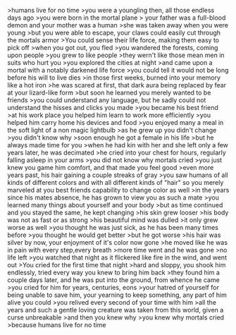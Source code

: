 \>humans live for no time
\>you were a youngling then, all those endless days ago
\>you were born in the mortal plane
\> your father was a full-blood demon and your mother was a human
\>she was taken away when you were young
\>but you were able to escape, your claws could easily cut through the mortals armor
\>You could sense their life force, making them easy to pick off
\>when you got out, you fled
\>you wandered the forests, coming upon people
\>you grew to like people
\>they wern't like those mean men in suits who hurt you
\>you explored the cities at night
\>and came upon a mortal with a notably darkened life force
\>you could tell it would not be long before his will to live dies
\>in those first weeks, burned into your memory like a hot iron
\>he was scared at first, that dark aura being replaced by fear at your lizard-like form
\>but soon he learned you merely wanted to be friends
\>you could understand any language, but he sadly could not understand the hisses and clicks you made
\>you became his best friend
\>at his work place you helped him learn to work more efficiently
\>you helped him carry home his devices and food
\>you enjoyed many a meal in the soft light of a non magic lightbulb
\>as he grew up you didn't change
\>you didn't know why
\>soon enough he got a female in his life
\>but he always made time for you
\>when he had kin with her and she left only a few years later, he was decimated
\>he cried into your chest for hours, regularly falling asleep in your arms
\>you did not know why mortals cried
\>you just knew you game him comfort, and that made you feel good
\>even more years past, his hair gaining a couple streaks of gray
\>you saw humans of all kinds of different colors and with all different kinds of "hair" so you merely marveled at you best friends capability to change color as well
\>in the years since his mates absence, he has grown to view you as such a mate
\>you learned many things about yourself and your body 
\>but as time continued and you stayed the same, he kept changing
\>his skin grew looser
\>his body was not as fast or as strong
\>his beautiful mind was dulled
\>it only grew worse as well
\>you thought he was just sick, as he has been many times before
\>you thought he would get better
\>but he got worse
\>his hair was silver by now, your enjoyment of it's color now gone
\>he moved like he was in pain with every step,every breath
\>more time went and he was gone
\>no life left
\>you watched that night as it flickered like fire in the wind, and went out
\>You cried for the first time that night
\>hard and sloppy, you shook him endlessly, tried every way you knew to bring him back
\>they found him a couple days later, and he was put into the ground, from whence he came
\>you cried for him for years, centuries, eons
\>your hatred of yourself for being unable to save him, your yearning to keep something, any part of him alive you could
\>you relived every second of your time with him
\>all the years and such a gentle loving creature was taken from this world, given a curse unbreakable
\>and then you knew why 
\>you knew why mortals cried
\>because humans live for no time